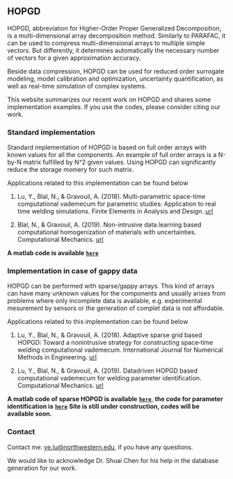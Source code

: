 ## HOPGD

HOPGD, abbreviation for Higher-Order Proper Generalized Decomposition, is a multi-dimensional array decomposition method. Similarly to PARAFAC, it can be used to compress multi-dimensional arrays to multiple simple vectors. But differently, it determines automatically the necessary number of vectors for a given approximation accuracy. 

Beside data compression, HOPGD can be used for reduced order surrogate modeling,  model calibration and optimization, uncertainty quantification, as well as real-time simulation of complex systems.

This website summarizes our recent work on HOPGD and shares some implementation examples. If you use the codes, please consider citing our work.

### Standard implementation

Standard implementation of HOPGD is based on full order arrays with known values for all the components. An example of full order arrays is a N-by-N matrix fulfilled by N^2 given values. Using HOPGD can significantly reduce the storage momery for such matrix.  

Applications related to this implementation can be found below

1. Lu, Y., Blal, N., & Gravouil, A. (2018). Multi-parametric space-time computational vademecum for parametric studies: Application to real time welding simulations. Finite Elements in Analysis and Design. [url](https://www.sciencedirect.com/science/article/pii/S0168874X16305832)

2. Blal, N., & Gravouil, A. (2019). Non-intrusive data learning based computational homogenization of materials with uncertainties. Computational Mechanics. [url](https://link.springer.com/article/10.1007/s00466-019-01682-7)

**A matlab code is available** [**`here`**](https://github.com/yelu-git/hopgd/blob/master/HOPGD.zip)


### Implementation in case of gappy data

HOPGD can be performed with sparse/gappy arrays. This kind of arrays can have many unknown values for the components and usually arises from problems where only incomplete data is available, e.g. experimental mesurement by sensors or the generation of complet data is not affordable. 

Applications related to this implementation can be found below

1. Lu, Y., Blal, N., & Gravouil, A. (2018). Adaptive sparse grid based HOPGD: Toward a nonintrusive strategy for constructing space‐time welding computational vademecum. International Journal for Numerical Methods in Engineering. [url](https://onlinelibrary.wiley.com/doi/abs/10.1002/nme.5793)

2. Lu, Y., Blal, N., & Gravouil, A. (2019). Datadriven HOPGD based computational vademecum for welding parameter identification. Computational Mechanics. [url](https://link.springer.com/article/10.1007/s00466-018-1656-8)

**A matlab code of sparse HOPGD is available** [**`here`**](https://link.springer.com/article/10.1007/s00466-019-01682-7), **the code for parameter identification is** [**`here`**](https://link.springer.com/article/10.1007/s00466-019-01682-7)
**Site is still under construction, codes will be available soon.**

### Contact

Contact me: ye.lu@northwestern.edu, if you have any questions.

We would like to acknowledge Dr. Shuai Chen for his help in the database generation for our work.


